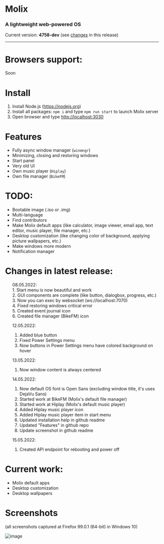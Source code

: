 # Molix
<h3> A lightweight web-powered OS </h3>
Current version: <strong>4758-dev</strong> (see <a href="#changes-in-latest-release">changes</a> in this release)
<hr>

# Browsers support:
Soon

# Install

1. Install Node.js (https://nodejs.org)
2. Install all packages: `npm i` and type `npm run start` to launch Molix server 
3. Open browser and type <a href="http://localhost:3030" target="_blank">http://localhost:3030</a>

# Features
<ul>
	<li>Fully async window manager (<code>winmngr</code>)</li>
	<li>Minimizing, closing and restoring windows</li>
	<li>Start panel</li>
	<li>Very old UI</li>
	<li>Own music player (<code>Hiplay</code>)</li>
	<li>Own file manager (<code>BikeFM</code>)
</ul>

# TODO:
<ul>
	<li>Bootable image (.iso or .img)</li>
	<li>Multi-language</li>
	<li>Find contributors</li>
	<li>Make Molix default apps (like calculator, image viewer, email app, text editor, music player, file manager, etc.)</li>
	<li>Desktop customization (like changing color of background, applying picture wallpapers, etc.)</li>
	<li>Make windows more modern</li>
	<li>Notification manager</li>
</ul>

# Changes in latest release:
<ul>
08.05.2022:
	<br>
1. Start menu is now beautiful and work
	<br>
2. GUI components are complete (like button, dialogbox, progress, etc.)
	<br>
3. Now you can exec by websocket (ws://localhost:7070)
	<br>
4. Fixed restoring windows critical error
	<br>
5. Created event journal icon
	<br>
6. Created file manager (BikeFM) icon

12.05.2022:
1. Added blue button
2. Fixed Power Settings menu
3. Now buttons in Power Settings menu have colored background on hover

13.05.2022:
1. Now window content is always centered

14.05.2022: 
1. Now default OS font is Open Sans (excluding window title, it's uses DejaVu Sans)
2. Started work at BikeFM (Molix's default file manager)
3. Started work at Hiplay (Molix's default music player)
4. Added Hiplay music player icon
5. Added Hiplay music player item in start menu
6. Updated installation help in github readme
7. Updated "Features" in github repo
8. Update screenshot in github readme

15.05.2022:
1. Created API endpoint for rebooting and power off
</ul>

# Current work:
<ul>
	<li>Molix default apps</li>
	<li>Desktop customization</li>
	<li>Desktop wallpapers</li>
</ul>

# Screenshots
<p>(all screenshots captured at Firefox 99.0.1 (64-bit) in Windows 10)</p>

![image](https://user-images.githubusercontent.com/68496774/169658836-07646c4a-5cc2-4c79-9867-93e5fc5f63a8.png)
